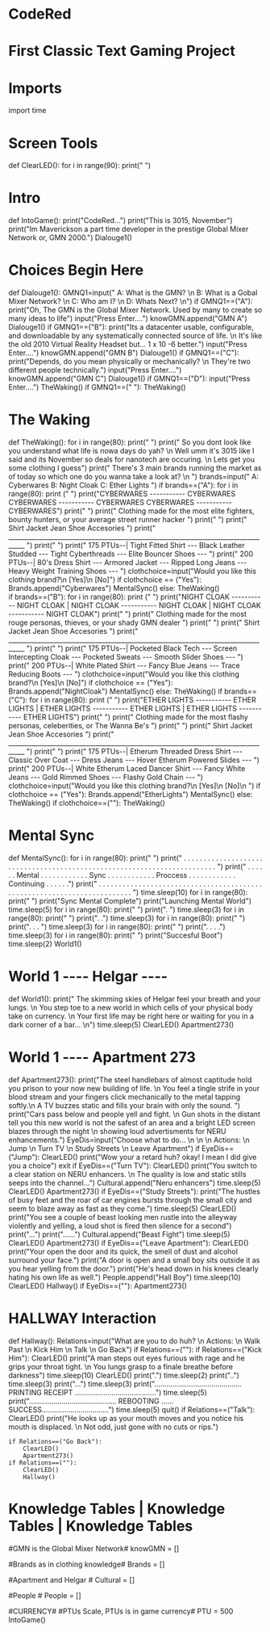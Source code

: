 # CodeRed                                          #
# First Classic Text Gaming Project       #
# Imports                                           #
import time



# Screen Tools #
def ClearLED():
    for i in range(90):
        print("         ")



# Intro
def IntoGame():
    print("CodeRed...")
    print("This is 3015, November")
    print("Im Maverickson a part time developer in the prestige Global Mixer Network or, GMN 2000.")
    Dialouge1()




# Choices Begin Here
def Dialouge1():
    GMNQ1=input(" A: What is the GMN? \n B: What is a Gobal Mixer Network? \n C: Who am I? \n D: Whats Next? \n")
    if GMNQ1==("A"):
        print("Oh, The GMN is the Global Mixer Network. Used by many to create so many ideas to life")
        input("Press Enter....")
        knowGMN.append("GMN A")
        Dialouge1()
    if GMNQ1==("B"):
        print("Its a datacenter usable, configurable, and downloadable by any systematically connected source of life. \n It's like the old 2010 Virtual Reality Headset but... 1 x 10 -6 better.")
        input("Press Enter....")
        knowGMN.append("GMN B")
        Dialouge1()
    if GMNQ1==("C"):
        print("Depends, do you mean physically or mechanically? \n They're two different people technically.")
        input("Press Enter....")
        knowGMN.append("GMN C")
        Dialouge1()
    if GMNQ1==("D"):
        input("Press Enter....")
        TheWaking()
    if GMNQ1==(" "):
        TheWaking()
        
        
        
        
        
#  The Waking
def TheWaking():
    for i in range(80):
        print("             ")
    print(" So you dont look like you understand what life is nowa days do yah? \n Well umm it's 3015 like I said and its November so deals for nanotech are occuring. \n Lets get you some clothing I guess")
    print(" There's 3 main brands running the market as of today so which one do you wanna take a look at? \n ")
    brands=input(" A: Cyberwares   B: Night Cloak   C: Ether Lights  ")
    if brands==("A"):
        for i in range(80):
            print ("   ")
        print("CYBERWARES ----------- CYBERWARES CYBERWARES ----------- CYBERWARES CYBERWARES ----------- CYBERWARES")
        print("                                                                                                                                                                         ")
        print("                 Clothing made for the most elite fighters, bounty hunters, or your average street runner hacker                ")
        print("                                                                                                                                                                          ")
        print("                           Shirt                Jacket             Jean            Shoe              Accesories                                            ")
        print("      ___________________________________________________________________________________               ")
        print("                                                                                                                                                                          ")
        print("     175 PTUs--| Tight Fitted Shirt  ---  Black Leather Studded --- Tight Cyberthreads --- Elite Bouncer Shoes ---          ")
        print("     200 PTUs--| 80's Dress Shirt --- Armored Jacket --- Ripped Long Jeans --- Heavy Weight Training Shoes ---            ")
        clothchoice=input("Would you like this clothing brand?\n [Yes]\n [No]")
        if clothchoice == ("Yes"):
            Brands.append("Cyberwares")
            MentalSync()
        else:
            TheWaking()     
    if brands==("B"):
        for i in range(80):
            print ("   ")
        print("NIGHT CLOAK ----------- NIGHT CLOAK | NIGHT CLOAK ----------- NIGHT CLOAK | NIGHT CLOAK ----------- NIGHT CLOAK")
        print("                                                                                                                                                                         ")
        print("                           Clothing made for the most rouge personas, thieves, or your shady GMN dealer                             ")
        print("                                                                                                                                                                          ")
        print("                           Shirt                Jacket             Jean            Shoe              Accesories                                            ")
        print("      ___________________________________________________________________________________               ")
        print("                                                                                                                                                                          ")
        print("     175 PTUs--| Pocketed Black Tech  --- Screen Intercepting Cloak --- Pocketed Sweats --- Smooth Slider Shoes ---    ")
        print("     200 PTUs--| White Plated Shirt --- Fancy Blue Jeans --- Trace Reducing Boots ---                                                 ")
        clothchoice=input("Would you like this clothing brand?\n [Yes]\n [No]")
        if clothchoice == ("Yes"):
            Brands.append("NightCloak")
            MentalSync()
        else:
            TheWaking()
    if brands==("C"):
        for i in range(80):
            print ("   ")
        print("ETHER LIGHTS ----------- ETHER LIGHTS | ETHER LIGHTS ----------- ETHER LIGHTS | ETHER LIGHTS ----------- ETHER LIGHTS")
        print("                                                                                                                                                                          ")
        print("                           Clothing made for the most flashy personas, celeberities, or The Wanna Be's                                  ")
        print("                                                                                                                                                                          ")
        print("                           Shirt                Jacket             Jean            Shoe              Accesories                                            ")
        print("      ___________________________________________________________________________________               ")
        print("                                                                                                                                                                          ")
        print("     175 PTUs--| Etherum Threaded Dress Shirt  --- Classic Over Coat --- Dress Jeans --- Hover Etherum Powered Slides --- ")
        print("     200 PTUs--| White Etherum Laced Dancer Shirt --- Fancy White Jeans --- Gold Rimmed Shoes --- Flashy Gold Chain --- ")
        clothchoice=input("Would you like this clothing brand?\n [Yes]\n [No]\n   ")
        if clothchoice == ("Yes"):
            Brands.append("EtherLights")
            MentalSync()
        else:
            TheWaking()
        if clothchoice==(""):
            TheWaking()
            
            
            
            
            
            
# Mental Sync 
def MentalSync():
    for i in range(80):
        print("    ")
    print(" . . . . . .  . . . . . .  . . . . . .  . . . . . .  . . . . . .  . . . . . .  . . . . . .  . . . . . .  . . . . . .  . . . . . .  . . . . . .  . . . . . . ")
    print("  . . . . . .  Mental  . . . . . .  . . . . . .  Sync  . . . . . .  . . . . . .  Proccess . . . . . .  . . . . . .  Continuing  . . . . . .")
    print(" . . . . . .  . . . . . .  . . . . . .  . . . . . .  . . . . . .  . . . . . .  . . . . . .  . . . . . .  . . . . . .  . . . . . .  . . . . . .  . . . . . . ")
    time.sleep(10)
    for i in range(80):
        print("   ")
    print("Sync Mental Complete")
    print("Launching Mental World")
    time.sleep(5)
    for i in range(80):
        print("   ")
    print(". ")
    time.sleep(3)
    for i in range(80):
        print("   ")
    print(". .")
    time.sleep(3)
    for i in range(80):
        print("   ")
    print(". . . ")
    time.sleep(3)
    for i in range(80):
        print("   ")
    print(". . . .")
    time.sleep(3)
    for i in range(80):
        print("   ")
    print("Succesful Boot")
    time.sleep(2)
    World1()






# World 1 ---- Helgar ---- #
def World1():
    print(" The skimming skies of Helgar feel your breath and your lungs. \n You step toe to a new world in which cells of your physical body take on currency. \n Your first life may be right here or waiting for you in a dark corner of a bar... \n")
    time.sleep(5)
    ClearLED()
    Apartment273()
    
    
    
    
# World 1 ---- Apartment 273 #
def Apartment273():
    print("The steel handlebars of almost captitude hold you prison to your now new building of life. \n You feel a tingle strife in your blood stream and your fingers click mechanically to the metal tapping softly.\n A TV buzzes static and fills your brain with only the sound. ")
    print("Cars pass below and people yell and fight. \n Gun shots in the distant tell you this new world is not the safest of an area and a bright LED screen blazes through the night \n showing loud advertisments for NERU enhancements.")
    EyeDis=input("Choose what to do... \n \n \n Actions: \n Jump \n Turn TV \n Study Streets \n Leave Apartment")
    if EyeDis==("Jump"):
        ClearLED()
        print("Wow your a retard huh? okay! I mean I did give you a choice")
        exit
    if EyeDis==("Turn TV"):
        ClearLED()
        print("You switch to a clear station on NERU enhancers. \n The quality is low and static stills seeps into the channel...")
        Cultural.append("Neru enhancers")
        time.sleep(5)
        ClearLED()
        Apartment273()
    if EyeDis==("Study Streets"):
        print("The hustles of busy feet and the roar of car engines bursts through the small city and seem to blaze away as fast as they come.")
        time.sleep(5)
        ClearLED()
        print("You see a couple of beast looking men rustle into the alleyway violently and yelling, a loud shot is fired then silence for a second")
        print("...")
        print("......")
        Cultural.append("Beast Fight")
        time.sleep(5)
        ClearLED()
        Apartment273()
    if EyeDis==("Leave Apartment"):
        ClearLED()
        print("Your open the door and its quick, the smell of dust and alcohol surround your face.")
        print("A door is open and a small boy sits outside it as you hear yelling from the door.")
        print("He's head down in his knees clearly hating his own life as well.")
        People.append("Hall Boy")
        time.sleep(10)
        ClearLED()
        Hallway()
    if EyeDis==(""):
        Apartment273()





# HALLWAY Interaction 
def Hallway():
    Relations=input("What are you to do huh? \n Actions: \n Walk Past \n Kick Him \n Talk \n Go Back")
    if Relations==(""):
    if Relations==("Kick Him"):
        ClearLED()
        print("A man steps out eyes furious with rage and he grips your throat tight. \n You lungs grasp to a finale breathe before darkness")
        time.sleep(10)
        ClearLED()
        print(".")
        time.sleep(2)
        print("..")
        time.sleep(3)
        print("...")
        time.sleep(3)
        print("........................................... PRINTING RECEIPT ........................................")
        time.sleep(5)
        print("........................................... REBOOTING ...... SUCCESS.................................")
        time.sleep(5)
        quit()
    if Relations==("Talk"):
        ClearLED()
        print("He looks up as your mouth moves and you notice his mouth is displaced. \n Not odd, just gone with no cuts or rips.")
    
    if Relations==("Go Back"):
        ClearLED()
        Apartment273()    
    if Relations==(""):
        ClearLED()
        Hallway()
    
    





# Knowledge Tables | Knowledge Tables | Knowledge Tables

#GMN is the Global Mixer Network#
knowGMN = []

#Brands as in clothing knowledge#
Brands = []

#Apartment and Helgar #
Cultural = []

#People #
People = []


#CURRENCY#
#PTUs Scale, PTUs is in game currency#
PTU = 500
IntoGame()
